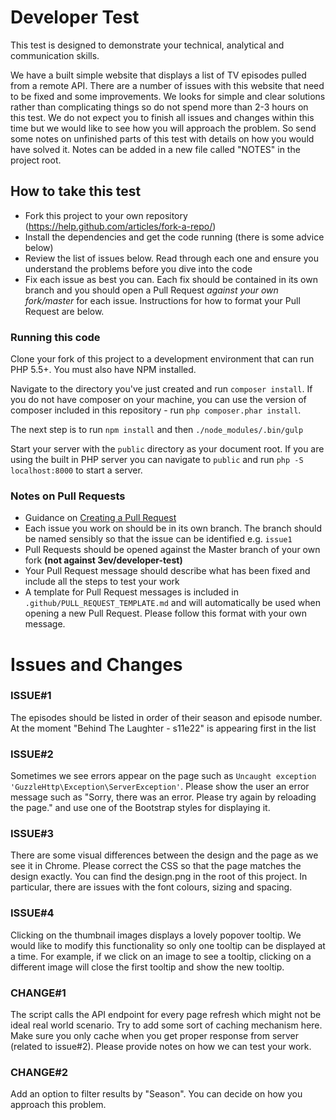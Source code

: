 # Developer Test

This test is designed to demonstrate your technical, analytical and communication skills.

We have a built simple website that displays a list of TV episodes pulled from a remote API. There are a number of issues with this website that need to be fixed and some improvements. We looks for simple and clear solutions rather than complicating things so do not spend more than 2-3 hours on this test. We do not expect you to finish all issues and changes within this time but we would like to see how you will approach the problem. So send some notes on unfinished parts of this test with details on how you would have solved it. Notes can be added in a new file called "NOTES" in the project root.

## How to take this test

* Fork this project to your own repository (https://help.github.com/articles/fork-a-repo/)
* Install the dependencies and get the code running (there is some advice below)
* Review the list of issues below. Read through each one and ensure you understand the problems before you dive into the code
* Fix each issue as best you can. Each fix should be contained in its own branch and you should open a Pull Request *against your own fork/master* for each issue. Instructions for how to format your Pull Request are below.

### Running this code

Clone your fork of this project to a development environment that can run PHP 5.5+. You must also have NPM installed.

Navigate to the directory you've just created and run `composer install`. If you do not have composer on your machine, you can use the version of composer included in this repository - run `php composer.phar install`.

The next step is to run `npm install` and then `./node_modules/.bin/gulp`

Start your server with the `public` directory as your document root. If you are using the built in PHP server you can navigate to `public` and run `php -S localhost:8000` to start a server.


### Notes on Pull Requests

* Guidance on [Creating a Pull Request](https://help.github.com/articles/creating-a-pull-request/)
* Each issue you work on should be in its own branch. The branch should be named sensibly so that the issue can be identified e.g. `issue1`
* Pull Requests should be opened against the Master branch of your own fork **(not against 3ev/developer-test)**
* Your Pull Request message should describe what has been fixed and include all the steps to test your work
* A template for Pull Request messages is included in `.github/PULL_REQUEST_TEMPLATE.md` and will automatically be used when opening a new Pull Request. Please follow this format with your own message.


# Issues and Changes

### ISSUE#1
The episodes should be listed in order of their season and episode number. At the moment "Behind The Laughter - s11e22" is appearing first in the list

### ISSUE#2
Sometimes we see errors appear on the page such as `Uncaught exception 'GuzzleHttp\Exception\ServerException'`. Please show the user an error message such as "Sorry, there was an error. Please try again by reloading the page." and use one of the Bootstrap styles for displaying it.

### ISSUE#3
There are some visual differences between the design and the page as we see it in Chrome. Please correct the CSS so that the page matches the design exactly. You can find the design.png in the root of this project. In particular, there are issues with the font colours, sizing and spacing.

### ISSUE#4
Clicking on the thumbnail images displays a lovely popover tooltip. We would like to modify this functionality so only one tooltip can be displayed at a time. For example, if we click on an image to see a tooltip, clicking on a different image will close the first tooltip and show the new tooltip.

### CHANGE#1
The script calls the API endpoint for every page refresh which might not be ideal real world scenario. Try to add some sort of caching mechanism here. Make sure you only cache when you get proper response from server (related to issue#2). Please provide notes on how we can test your work.

### CHANGE#2
Add an option to filter results by "Season". You can decide on how you approach this problem.
